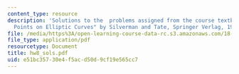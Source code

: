 ```yaml
---
content_type: resource
description: 'Solutions to the  problems assigned from the course textbook: "Rational
  Points on Elliptic Curves" by Silverman and Tate, Springer Verlag, 1992.'
file: /media/https%3A/open-learning-course-data-rc.s3.amazonaws.com/18-704-seminar-in-algebra-and-number-theory-rational-points-on-elliptic-curves-fall-2004/e51bc35730e4f5acd50d9cf19e565cc7_hw8_sols.pdf
file_type: application/pdf
resourcetype: Document
title: hw8_sols.pdf
uid: e51bc357-30e4-f5ac-d50d-9cf19e565cc7
---
```

